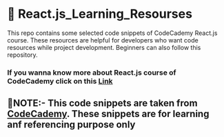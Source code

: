 # 📑 React.js_Learning_Resourses
This repo contains some selected code snippets of CodeCademy  React.js course. These resources are helpful for developers who want code resources while project development. Beginners can also follow this repository.

### If you wanna know more about React.js course of CodeCademy click on this <a href=https://www.codecademy.com/learn/react-101>Link</a>

## 📌NOTE:- This code snippets are taken from <a href=https://www.codecademy.com/learn>CodeCademy</a>. These snippets are for learning anf referencing purpose only

